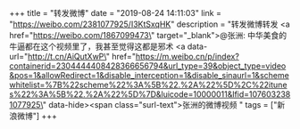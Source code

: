 +++
title = "转发微博"
date = "2019-08-24 14:11:03"
link = "https://weibo.com/2381077925/I3KtSxqHK"
description = "转发微博转发 <a href=\"https://weibo.com/1867099473\" target=\"_blank\">@张洲</a>: 中华美食的牛逼都在这个视频里了，我甚至觉得这都是邪术 <a data-url=\"http://t.cn/AiQutXwP\" href=\"https://m.weibo.cn/p/index?containerid=2304444408428366656794&url_type=39&object_type=video&pos=1&allowRedirect=1&disable_interception=1&disable_sinaurl=1&schemewhitelist=%7B%22scheme%22%3A%5B%22.%2A%22%5D%2C%22itunes%22%3A%5B%22.%2A%22%5D%7D&luicode=10000011&lfid=1076032381077925\" data-hide><span class=\"surl-text\">张洲的微博视频</span></a> "
tags = ["新浪微博"]
+++
